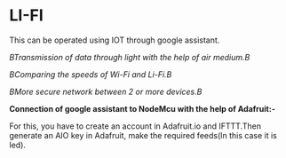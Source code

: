 # LI-FI
This can be operated using IOT through google assistant.


*BTransmission of data through light with the help of air medium.B*

*BComparing the speeds of Wi-Fi and Li-Fi.B*

*BMore secure network between 2 or more devices.B*


**Connection of google assistant to NodeMcu with the help of Adafruit:-**

For this, you have to create an account in Adafruit.io and IFTTT.Then generate an AIO key in Adafruit, make the required feeds(In this case it is led).

